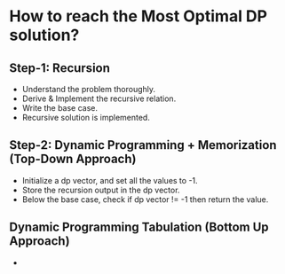 # How to reach the Most Optimal DP solution?
## Step-1: Recursion
- Understand the problem thoroughly.
- Derive & Implement the recursive relation.
- Write the base case.
- Recursive solution is implemented. 

## Step-2: Dynamic Programming + Memorization (Top-Down Approach)
- Initialize a dp vector, and set all the values to -1.
- Store the recursion output in the dp vector.
- Below the base case, check if dp vector != -1 then return the value.

## Dynamic Programming Tabulation (Bottom Up Approach)
- 
